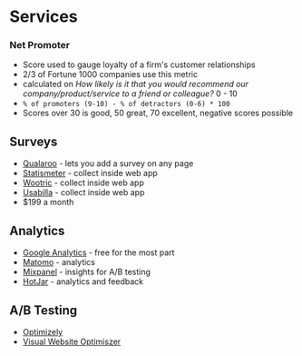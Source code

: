 # Services

### Net Promoter

* Score used to gauge loyalty of a firm's customer relationships
* 2/3 of Fortune 1000 companies use this metric
* calculated on *How likely is it that you would recommend our company/product/service to a friend or colleague?* 0 - 10
* `% of promoters (9-10) - % of detractors (0-6) * 100`
* Scores over 30 is good, 50 great, 70 excellent, negative scores possible

## Surveys


* [Qualaroo](https://qualaroo.com/) - lets you add a survey on any page
* [Statismeter](https://satismeter.com/) - collect inside web app
* [Wootric](https://www.wootric.com/) - collect inside web app
* [Usabilla](https://usabilla.com/) - collect inside web app
* $199 a month

## Analytics

* [Google Analytics](https://www.google.com/analytics/) - free for the most part
* [Matomo](https://matomo.org/) - analytics
* [Mixpanel](https://mixpanel.com/) - insights for A/B testing
* [HotJar](https://mixpanel.com/) - analytics and feedback

## A/B Testing

* [Optimizely](https://www.optimizely.com/)
* [Visual Website Optimiszer](https://vwo.com/)
